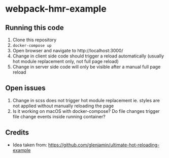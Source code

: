 # webpack-hmr-example

## Running this code

1. Clone this repository
1. `docker-compose up`
1. Open browser and navigate to http://localhost:3000/
1. Change in client side code should trigger a reload automatically (usually hot module replacement only, not full page reload)
1. Change in server side code will only be visible after a manual full page reload


## Open issues
1. Change in scss does not trigger hot module replacement ie. styles are not applied without manually reloading the page
1. Is it working on macOS with docker-compose? Do file changes trigger file change events inside running container?

## Credits
- Idea taken from: https://github.com/glenjamin/ultimate-hot-reloading-example

